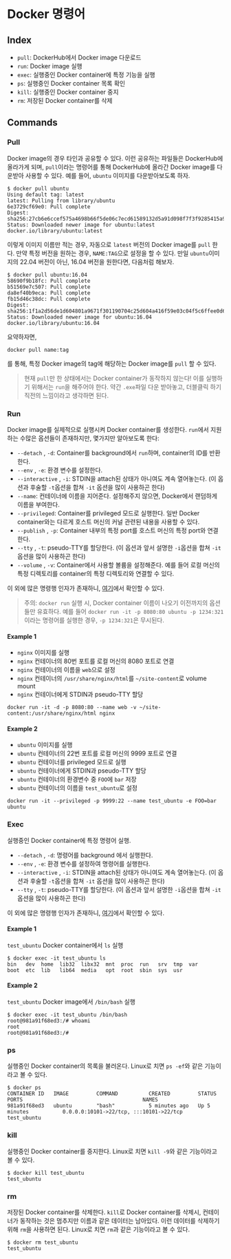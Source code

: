 # Docker 명령어
## Index
- `pull`: DockerHub에서 Docker image 다운로드
- `run`: Docker image 실행
- `exec`: 실행중인 Docker container에 특정 기능을 실행
- `ps`: 실행중인 Docker container 목록 확인
- `kill`: 실행중인 Docker container 중지
- `rm`: 저장된 Docker container를 삭제

## Commands
### Pull
Docker image의 경우 타인과 공유할 수 있다. 이런 공유하는 파일들은 DockerHub에 올라가게 되며, `pull`이라는 명령어를 통해 DockerHub에 올라간 Docker image를 다운받아 사용할 수 있다. 예를 들어, `ubuntu` 이미지를 다운받아보도록 하자. 
```
$ docker pull ubuntu
Using default tag: latest
latest: Pulling from library/ubuntu
6e3729cf69e0: Pull complete
Digest: sha256:27cb6e6ccef575a4698b66f5de06c7ecd61589132d5a91d098f7f3f9285415a9
Status: Downloaded newer image for ubuntu:latest
docker.io/library/ubuntu:latest

```
이렇게 이미지 이름만 적는 경우, 자동으로 `latest` 버전의 Docker image를 `pull` 한다. 만약 특정 버전을 원하는 경우, `NAME:TAG`으로 설정을 할 수 있다. 만일 `ubuntu`이미지의 22.04 버전이 아닌, 16.04 버전을 원한다면, 다음처럼 해보자.
```
$ docker pull ubuntu:16.04
58690f9b18fc: Pull complete
b51569e7c507: Pull complete
da8ef40b9eca: Pull complete
fb15d46c38dc: Pull complete
Digest: sha256:1f1a2d56de1d604801a9671f301190704c25d604a416f59e03c04f5c6ffee0d6
Status: Downloaded newer image for ubuntu:16.04
docker.io/library/ubuntu:16.04
```
요약하자면,
```
docker pull name:tag
```
를 통해, 특정 Docker image의 tag에 해당하는 Docker image를 `pull` 할 수 있다.
> 현재 `pull`만 한 상태에서는 Docker container가 동작하지 않는다! 이를 실행하기 위해서는 `run`을 해주어야 한다. 약간 `.exe`파일 다운 받아놓고, 더블클릭 하기 직전의 느낌이라고 생각하면 된다.

### Run
Docker image를 실제적으로 실행시켜 Docker container를 생성한다. `run`에서 지원하는 수많은 옵션들이 존재하지만, 몇가지만 알아보도록 한다:
- `--detach` , `-d`: Container를 background에서 `run`하며, container의 ID를 반환한다.
- `--env` , `-e`: 환경 변수를 설정한다.
- `--interactive` , `-i`: STDIN을 attach된 상태가 아니여도 계속 열어놓는다. (이 옵션과 후술할 `-t`옵션을 합쳐 `-it` 옵션을 많이 사용하곤 한다)
- `--name`: 컨테이너에 이름을 지어준다. 설정해주지 않으면, Docker에서 랜덤하게 이름을 부여한다.
- `--privileged`: Container를 privileged 모드로 실행한다. 일반 Docker container와는 다르게 호스트 머신의 커널 관련된 내용을 사용할 수 있다.
- `--publish` , `-p`: Container 내부의 특정 port를 호스트 머신의 특정 port와 연결한다.
- `--tty` , `-t`: pseudo-TTY를 할당한다. (이 옵션과 앞서 설명한 `-i`옵션을 합쳐 `-it` 옵션을 많이 사용하곤 한다)
- `--volume` , `-v`: Container에서 사용할 볼륨을 설정해준다. 예를 들어 로컬 머신의 특정 디렉토리를 container의 특정 디렉토리와 연결할 수 있다.

이 외에 많은 명령행 인자가 존재하니, [여기](https://docs.docker.com/engine/reference/commandline/run/)에서 확인할 수 있다.
> 주의: `docker run` 실행 시, Docker container 이름이 나오기 이전까지의 옵션들만 유효하다. 예를 들어 `docker run -it -p 8080:80 ubuntu -p 1234:321` 이라는 명령어를 실행한 경우, `-p 1234:321`은 무시된다.

#### Example 1
- `nginx` 이미지를 실행
- `nginx` 컨테이너의 80번 포트를 로컬 머신의 8080 포트로 연결
- `nginx` 컨테이너의 이름을 `web`으로 설정
- `nginx` 컨테이너의 `/usr/share/nginx/html`를 `~/site-content`로 volume mount
- `nginx` 컨테이너에게 STDIN과 pseudo-TTY 할당

```
docker run -it -d -p 8080:80 --name web -v ~/site-content:/usr/share/nginx/html nginx
```

#### Example 2
- `ubuntu` 이미지를 실행
- `ubuntu` 컨테이너의 22번 포트를 로컬 머신의 9999 포트로 연결
- `ubuntu` 컨테이너를 privileged 모드로 실행
- `ubuntu` 컨테이너에게 STDIN과 pseudo-TTY 할당
- `ubuntu` 컨테이너의 환경변수 중 `FOO`에 `bar` 저장
- `ubuntu` 컨테이너의 이름을 `test_ubuntu`로 설정

```
docker run -it --privileged -p 9999:22 --name test_ubuntu -e FOO=bar ubuntu
```

### Exec
실행중인 Docker container에 특정 명령어 실행.

- `--detach` , `-d`: 명령어를 background 에서 실행한다.
- `--env` , `-e`: 환경 변수를 설정하여 명령어를 실행한다.
- `--interactive` , `-i`: STDIN을 attach된 상태가 아니여도 계속 열어놓는다. (이 옵션과 후술할 `-t`옵션을 합쳐 `-it` 옵션을 많이 사용하곤 한다)
- `--tty` , `-t`: pseudo-TTY를 할당한다. (이 옵션과 앞서 설명한 `-i`옵션을 합쳐 `-it` 옵션을 많이 사용하곤 한다)

이 외에 많은 명령행 인자가 존재하니, [여기](https://docs.docker.com/engine/reference/commandline/exec/)에서 확인할 수 있다.

#### Example 1
`test_ubuntu` Docker container에서 `ls` 실행
```
$ docker exec -it test_ubuntu ls
bin   dev  home  lib32  libx32  mnt  proc  run   srv  tmp  var
boot  etc  lib   lib64  media   opt  root  sbin  sys  usr
```
#### Example 2
`test_ubuntu` Docker image에서 `/bin/bash` 실행
```
$ docker exec -it test_ubuntu /bin/bash
root@981a91f68ed3:/# whoami
root
root@981a91f68ed3:/#
```

### ps
실행중인 Docker container의 목록을 불러온다. Linux로 치면 `ps -ef`와 같은 기능이라고 볼 수 있다.

```
$ docker ps
CONTAINER ID   IMAGE         COMMAND          CREATED         STATUS                 PORTS                                       NAMES
981a91f68ed3   ubuntu        "bash"           5 minutes ago   Up 5 minutes           0.0.0.0:10101->22/tcp, :::10101->22/tcp     test_ubuntu
```
### kill
실행중인 Docker container를 중지한다. Linux로 치면 `kill -9`와 같은 기능이라고 볼 수 있다.

```
$ docker kill test_ubuntu
test_ubuntu
```
### rm
저장된 Docker container를 삭제한다. `kill`로 Docker container를 삭제시, 컨테이너가 동작하는 것은 멈추지만 이름과 같은 데이터는 남아있다. 이런 데이터를 삭제하기 위해 `rm`을 사용하면 된다. Linux로 치면 `rm`과 같은 기능이라고 볼 수 있다.

```
$ docker rm test_ubuntu
test_ubuntu
```